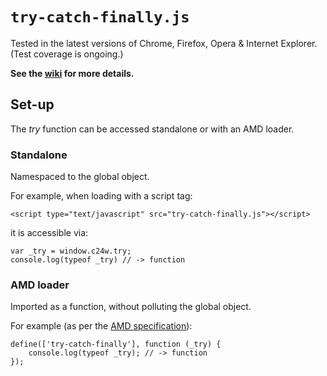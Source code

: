`try-catch-finally.js`
======================

Tested in the latest versions of Chrome, Firefox, Opera & Internet Explorer.  (Test coverage is ongoing.)

**See the [wiki](../../wiki) for more details.**

Set-up
------

The _try_ function can be accessed standalone or with an AMD loader.

### Standalone

Namespaced to the global object.

For example, when loading with a script tag:

	<script type="text/javascript" src="try-catch-finally.js"></script>

it is accessible via:

	var _try = window.c24w.try;
	console.log(typeof _try) // -> function

### AMD loader

Imported as a function, without polluting the global object.

For example (as per the [AMD specification][]):

	define(['try-catch-finally'], function (_try) {
		console.log(typeof _try); // -> function
	});






[AMD specification]: https://github.com/amdjs/amdjs-api/wiki/AMD